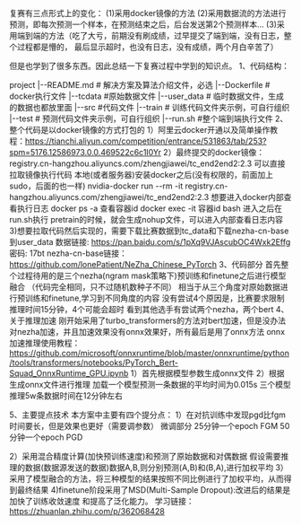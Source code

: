 复赛有三点形式上的变化：
(1)采用docker镜像的方法
(2)采用数据流的方法进行预测，即每次预测一个样本，在预测结束之后，后台发送第2个预测样本...
(3)采用端到端的方法（吃了大亏，前期没有刷成绩，过早提交了端到端，没有日志，整个过程都是懵的，
最后显示超时，也没有日志，没有成绩，两个月白辛苦了）

但是也学到了很多东西。因此总结一下复赛过程中学到的知识点。
1、代码结构：

project
    |--README.md            # 解决方案及算法介绍文件，必选
    |--Dockerfile           # docker执行文件
    |--tcdata               #原始数据文件
    |--user_data            # 临时数据文件，生成的数据也都放里面
    |--src                  #代码文件
        |--train            # 训练代码文件夹示例，可自行组织
        |--test             # 预测代码文件夹示例，可自行组织
    |--run.sh               #整个端到端执行文件
2、整个代码是以docker镜像的方式打包的
1）阿里云docker开通以及简单操作教程：https://tianchi.aliyun.com/competition/entrance/531863/tab/253?spm=5176.12586973.0.0.469522c6c1I0Yr
2）最终提交的docker镜像：registry.cn-hangzhou.aliyuncs.com/zhengjiawei/tc_end2end2:2.3
可以直接拉取镜像执行代码
本地(或者服务器)安装docker之后(没有权限的，前面加上sudo，后面的也一样)
nvidia-docker run --rm -it registry.cn-hangzhou.aliyuncs.com/zhengjiawei/tc_end2end2:2.3
想要进入docker内部查看执行日志
docker ps -a 查看容器id
docker exec -it 容器id bash
进入之后在run.sh执行 pretrain的时候，就会生成nohup文件，可以进入内部查看日志内容
3)想要拉取代码然后实现的，需要下载比赛数据到tc_data和下载nezha-cn-base到user_data
数据链接: https://pan.baidu.com/s/1pXq9VJAscubOC4Wxk2Effg  密码: 17bt
nezha-cn-base链接：https://github.com/lonePatient/NeZha_Chinese_PyTorch
3、代码部分
首先整个过程待用的是三个nezha(ngram mask策略下)预训练和finetune之后进行模型融合
（代码完全相同，只不过随机数种子不同）
相当于从三个角度对原始数据进行预训练和finetune,学习到不同角度的内容
没有尝试4个原因是，比赛要求限制推理时间15分钟，4个可能会超时
看到其他选手有尝试两个nezha，两个bert
4、关于推理加速
刚开始采用了turbo_transformers的方法对bert加速，但是没办法对nezha加速，并且加速效果没有onnx效果好，所有最后是用了onnx方法
onnx加速推理使用教程：
https://github.com/microsoft/onnxruntime/blob/master/onnxruntime/python/tools/transformers/notebooks/PyTorch_Bert-Squad_OnnxRuntime_GPU.ipynb
1）首先根据模型参数生成onnx文件
2）根据生成onnx文件进行推理
加载一个模型预测一条数据的平均时间为0.015s
三个模型推理5w条数据时间在12分钟左右


5、主要提点技术
本方案中主要有四个提分点：
1）在对抗训练中发现pgd比fgm时间要长，但是效果也更好（需要调参数）
微调部分
25分钟一个epoch FGM
50分钟一个epoch PGD

2）采用混合精度计算(加快预训练速度)和预测了原始数据和对偶数据
假设需要推理的数据(数据源发送的数据)数据A,B,则分别预测(A,B)和(B,A),进行加权平均
3）采用了模型融合的方法，将三种模型的结果按照不同比例进行了加权平均，从而得到最终结果
4)finetune阶段采用了MSD(Multi-Sample Dropout):改进后的结果是加快了训练收敛速度
和提高了泛化能力。
学习链接：https://zhuanlan.zhihu.com/p/362068428                                         









